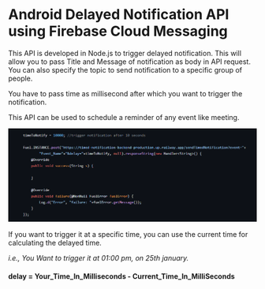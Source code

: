 # Android Delayed Notification API using Firebase Cloud Messaging

This API is developed in Node.js to trigger delayed notification. This will allow you to pass Title and Message of notification as body in API request. You can also specify the topic to send notification to a specific group of people.

You have to pass time as millisecond after which you want to trigger the notification.

This API can be used to schedule a reminder of any event like meeting.

![Sample.png](Sample.png)

If you want to trigger it at a specific time, you can use the current time for calculating the delayed time.

_i.e., You Want to trigger it at 01:00 pm, on 25th january._

#### delay = Your_Time_In_Milliseconds - Current_Time_In_MilliSeconds
